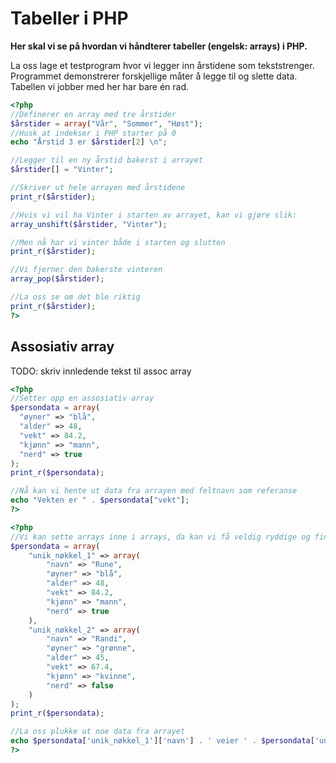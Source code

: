 Tabeller i PHP
==============
**Her skal vi se på hvordan vi håndterer tabeller (engelsk: arrays) i PHP.**

La oss lage et testprogram hvor vi legger inn årstidene som tekststrenger. Programmet demonstrerer forskjellige måter å legge til og slette data. Tabellen vi jobber med her har bare én rad.


```PHP
<?php
//Definerer en array med tre årstider
$årstider = array("Vår", "Sommer", "Høst");
//Husk at indekser i PHP starter på 0
echo "Årstid 3 er $årstider[2] \n";

//Legger til en ny årstid bakerst i arrayet
$årstider[] = "Vinter";

//Skriver ut hele arrayen med årstidene
print_r($årstider);

//Hvis vi vil ha Vinter i starten av arrayet, kan vi gjøre slik:
array_unshift($årstider, "Vinter");

//Men nå har vi vinter både i starten og slutten
print_r($årstider);

//Vi fjerner den bakerste vinteren
array_pop($årstider);

//La oss se om det ble riktig
print_r($årstider);
?>
```

Assosiativ array
----------------

TODO: skriv innledende tekst til assoc array

```PHP
<?php
//Setter opp en assosiativ array
$persondata = array(
  "øyner" => "blå",
  "alder" => 48,
  "vekt" => 84.2,
  "kjønn" => "mann",
  "nerd" => true
);
print_r($persondata);

//Nå kan vi hente ut data fra arrayen med feltnavn som referanse
echo "Vekten er " . $persondata["vekt"];
?>
```

```PHP
<?php
//Vi kan sette arrays inne i arrays, da kan vi få veldig ryddige og fine datastrukturer
$persondata = array(
    "unik_nøkkel_1" => array(
        "navn" => "Rune",
        "øyner" => "blå",
        "alder" => 48,
        "vekt" => 84.2,
        "kjønn" => "mann",
        "nerd" => true
    ),
    "unik_nøkkel_2" => array(
        "navn" => "Randi",
        "øyner" => "grønne",
        "alder" => 45,
        "vekt" => 67.4,
        "kjønn" => "kvinne",
        "nerd" => false
    )
);
print_r($persondata);

//La oss plukke ut noe data fra arrayet
echo $persondata['unik_nøkkel_1']['navn'] . ' veier ' . $persondata['unik_nøkkel_1']['vekt'] . ' kg';
?>
```
